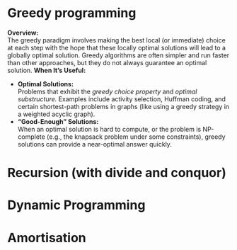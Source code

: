 # Greedy programming
**Overview:**  
The greedy paradigm involves making the best local (or immediate) choice at each step with the hope that these locally optimal solutions will lead to a globally optimal solution. Greedy algorithms are often simpler and run faster than other approaches, but they do not always guarantee an optimal solution.
**When It’s Useful:**
- **Optimal Solutions:**  
    Problems that exhibit the _greedy choice property_ and _optimal substructure._ Examples include activity selection, Huffman coding, and certain shortest-path problems in graphs (like using a greedy strategy in a weighted acyclic graph).
- **“Good-Enough” Solutions:**  
    When an optimal solution is hard to compute, or the problem is NP-complete (e.g., the knapsack problem under some constraints), greedy solutions can provide a near-optimal answer quickly.


# Recursion (with divide and conquor)

# Dynamic Programming

# Amortisation